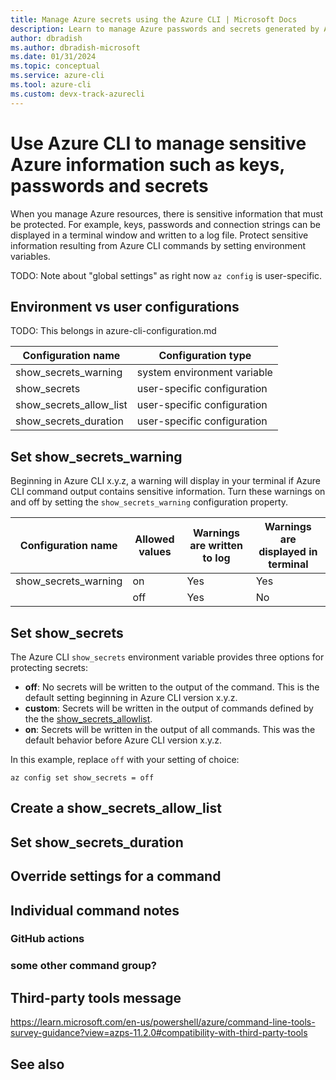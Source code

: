 ```yaml
---
title: Manage Azure secrets using the Azure CLI | Microsoft Docs
description: Learn to manage Azure passwords and secrets generated by Azure CLI commands.
author: dbradish
ms.author: dbradish-microsoft
ms.date: 01/31/2024
ms.topic: conceptual
ms.service: azure-cli
ms.tool: azure-cli
ms.custom: devx-track-azurecli
---
```


# Use Azure CLI to manage sensitive Azure information such as keys, passwords and secrets

When you manage Azure resources, there is sensitive information that must be protected. For example, keys, passwords and connection strings can be displayed in a terminal window and written to a log file. Protect sensitive information resulting from Azure CLI commands by setting environment variables.

TODO: Note about "global settings" as right now `az config` is user-specific.

## Environment vs user configurations

TODO: This belongs in azure-cli-configuration.md

|Configuration name| Configuration type
|-|-|
|show_secrets_warning| system environment variable
|show_secrets| user-specific configuration
|show_secrets_allow_list | user-specific configuration
|show_secrets_duration | user-specific configuration

## Set show_secrets_warning

Beginning in Azure CLI x.y.z, a warning will display in your terminal if Azure CLI command output contains sensitive information. Turn these warnings on and off by setting the `show_secrets_warning` configuration property.

|Configuration name| Allowed values | Warnings are written to log | Warnings are displayed in terminal
|-|-|-|-|
|show_secrets_warning| on | Yes | Yes
| | off | Yes | No

## Set show_secrets

The Azure CLI `show_secrets` environment variable provides three options for protecting secrets:

- **off**: No secrets will be written to the output of the command. This is the default setting beginning in Azure CLI version x.y.z.
- **custom**: Secrets will be written in the output of commands defined by the the [show_secrets_allowlist](#create-a-show_secrets_allow_list).
- **on**: Secrets will be written in the output of all commands. This was the default behavior before Azure CLI version x.y.z.

In this example, replace `off` with your setting of choice:

```azurecli-interactive
az config set show_secrets = off
```

## Create a show_secrets_allow_list



## Set show_secrets_duration 




## Override settings for a command





## Individual command notes





### GitHub actions




### some other command group?


## Third-party tools message

https://learn.microsoft.com/en-us/powershell/azure/command-line-tools-survey-guidance?view=azps-11.2.0#compatibility-with-third-party-tools





## See also


